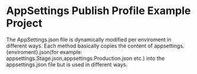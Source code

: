 # AppSettings Publish Profile Example Project
The AppSettings.json file is dynamically modified per enviroment in different ways. 
Each method basically copies the content of appsettings.{enviroment}.json(for example: appsettings.Stage.json,appsettings.Production.json etc.) into the appsettings.json file but is used in different ways.
